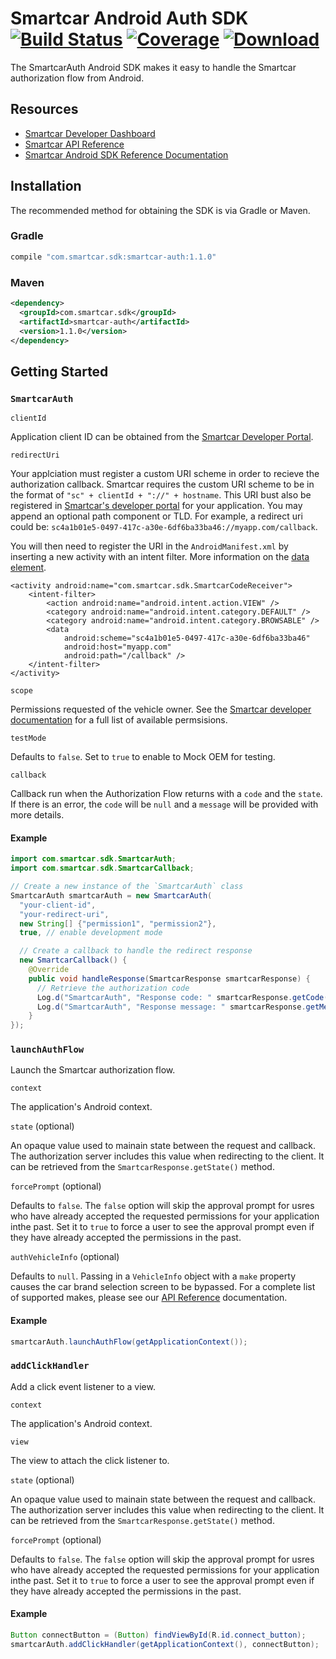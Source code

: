 # Smartcar Android Auth SDK [![Build Status][ci-image]][ci-url] [![Coverage][coverage-image]][coverage-url] [![Download][bintray-image]][bintray-url]

The SmartcarAuth Android SDK makes it easy to handle the Smartcar authorization flow from Android.

## Resources

* [Smartcar Developer Dashboard](https://developer.smartcar.com)
* [Smartcar API Reference](https://smartcar.com/docs)
* [Smartcar Android SDK Reference Documentation](https://smartcar.github.io/android-sdk)

## Installation

The recommended method for obtaining the SDK is via Gradle or Maven.

### Gradle
```groovy
compile "com.smartcar.sdk:smartcar-auth:1.1.0"
```

### Maven
```xml
<dependency>
  <groupId>com.smartcar.sdk</groupId>
  <artifactId>smartcar-auth</artifactId>
  <version>1.1.0</version>
</dependency>
```

## Getting Started

### `SmartcarAuth`

`clientId`

Application client ID can be obtained from the [Smartcar Developer Portal](https://developer.smartcar.com).

`redirectUri`

Your applciation must register a custom URI scheme in order to recieve the authorization callback. Smartcar requires the custom URI scheme to be in the format of `"sc" + clientId + "://" + hostname`. This URI bust also be registered in [Smartcar's developer portal](https://developer.smartcar.com) for your application. You may append an optional path component or TLD. For example, a redirect uri could be: `sc4a1b01e5-0497-417c-a30e-6df6ba33ba46://myapp.com/callback`.

You will then need to register the URI in the `AndroidManifest.xml` by inserting a new activity with an intent filter. More information on the [data element](https://developer.android.com/guide/topics/manifest/data-element.html).

```
<activity android:name="com.smartcar.sdk.SmartcarCodeReceiver">
    <intent-filter>
        <action android:name="android.intent.action.VIEW" />
        <category android:name="android.intent.category.DEFAULT" />
        <category android:name="android.intent.category.BROWSABLE" />
        <data
            android:scheme="sc4a1b01e5-0497-417c-a30e-6df6ba33ba46"
            android:host="myapp.com"
            android:path="/callback" />
    </intent-filter>
</activity>
```

`scope`

Permissions requested of the vehicle owner. See the [Smartcar developer documentation](https://developer.smartcar.com/docs) for a full list of available permsisions.

`testMode`

Defaults to `false`. Set to `true` to enable to Mock OEM for testing.

`callback`

Callback run when the Authorization Flow returns with a `code` and the `state`. If there is an error, the `code` will be `null` and a `message` will be provided with more details.


#### Example

```java
import com.smartcar.sdk.SmartcarAuth;
import com.smartcar.sdk.SmartcarCallback;

// Create a new instance of the `SmartcarAuth` class
SmartcarAuth smartcarAuth = new SmartcarAuth(
  "your-client-id",
  "your-redirect-uri",
  new String[] {"permission1", "permission2"},
  true, // enable development mode

  // Create a callback to handle the redirect response
  new SmartcarCallback() {
    @Override
    public void handleResponse(SmartcarResponse smartcarResponse) {
      // Retrieve the authorization code
      Log.d("SmartcarAuth", "Response code: " smartcarResponse.getCode());
      Log.d("SmartcarAuth", "Response message: " smartcarResponse.getMessage());
    }
});
```

### `launchAuthFlow`

Launch the Smartcar authorization flow.

`context`

The application's Android context.

`state` (optional)

An opaque value used to mainain state between the request and callback. The authorization server includes this value when redirecting to the client. It can be retrieved from the `SmartcarResponse.getState()` method.

`forcePrompt` (optional)

Defaults to `false`. The `false` option will skip the approval prompt for usres who have already accepted the requested permissions for your application inthe past. Set it to `true` to force a user to see the approval prompt even if they have already accepted the permissions in the past.

`authVehicleInfo` (optional)

Defaults to `null`. Passing in a `VehicleInfo` object with a `make` property causes the car brand selection screen to be bypassed. For a complete list of supported makes, please see our [API Reference](https://smartcar.com/docs/api#authorization) documentation.

#### Example

```java
smartcarAuth.launchAuthFlow(getApplicationContext());
```

### `addClickHandler`

Add a click event listener to a view.

`context`

The application's Android context.

`view`

The view to attach the click listener to.

`state` (optional)

An opaque value used to mainain state between the request and callback. The authorization server includes this value when redirecting to the client. It can be retrieved from the `SmartcarResponse.getState()` method.

`forcePrompt` (optional)

Defaults to `false`. The `false` option will skip the approval prompt for usres who have already accepted the requested permissions for your application inthe past. Set it to `true` to force a user to see the approval prompt even if they have already accepted the permissions in the past.

#### Example

```java
Button connectButton = (Button) findViewById(R.id.connect_button);
smartcarAuth.addClickHandler(getApplicationContext(), connectButton);
```

[ci-image]: https://travis-ci.com/smartcar/android-sdk.svg?token=6Yrkze1DNb8WHnHxrCy6&branch=master
[ci-url]: https://travis-ci.com/smartcar/android-sdk

[coverage-image]: https://codecov.io/gh/smartcar/android-sdk/branch/master/graph/badge.svg?token=RhacvrisiW
[coverage-url]: https://codecov.io/gh/smartcar/android-sdk

[bintray-image]: https://api.bintray.com/packages/smartcar/library/smartcar-auth/images/download.svg
[bintray-url]: https://bintray.com/smartcar/library/smartcar-auth/_latestVersion
